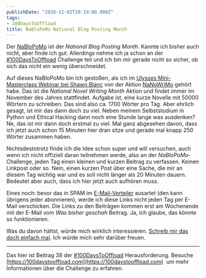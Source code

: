 ```yaml
---
publishDate: "2020-11-02T20:19:00.000Z"
tags:
- 100DaysToOffload
title: NaBloPoMo National Blog Posting Month
---
```


Der [NaBloPoMo](https://www.startupinstitute.com/blog/its-national-blog-posting-month) ist der *National Blog Posting Month*. Kannte ich bisher auch nicht, aber finde ich gut. Allerdings nehme ich ja schon an der [#100DaysToOffload](https://zn80.net/tag/100DaysToOffload) Challenge teil und ich bin mir gerade nicht so sicher, ob sich das nicht ein wenig überschneidet.

<!--more-->

Auf dieses NaBloPoMo bin ich gestoßen, als ich im [Ulysses Mini-Masterclass Webinar bei Shawn Blanc](https://thesweetsetup.com/ulysses-mini-masterclass-video-replay/) von der Aktion [NaNoWriMo](https://en.wikipedia.org/wiki/National_Novel_Writing_Month) gehört habe. Das ist die *National Novel Writing Month* Aktion und findet immer im November des Jahres stattfindet. Aufgabe ist, eine kurze Novelle mit 50000 Wörtern zu schreiben. Das sind also ca. 1700 Wörter pro Tag. Aber ehrlich gesagt, ist mir das dann doch zu viel. Neben meinem Selbststudium in Python und Ethical Hacking dann noch eine Stunde lange was ausdenken? Ne, das ist mir dann doch erstmal zu viel. Mal ganz abgesehen davon, dass ich jetzt auch schon 15 Minuten hier dran sitze und gerade mal knapp 250 Wörter zusammen haben.

Nichtsdestotrotz finde ich die Idee schon super und will versuchen, auch wenn ich nicht offiziell daran teilnehmen werde, also an der *NaBloPoMo*-Challenge, jeden Tag einen kleinen und kurzen Beitrag zu verfassen. Keinen Linkpost oder so. Nein, einen kurzen Post über eine Sache, die mir an diesem Tag wichtig war und es soll nicht länger als 20 Minuten dauern. Bedeutet aber auch, dass ich hier jetzt auch aufhören muss.

Eines noch: bevor das in SPAM im [E-Mail-Verteiler](https://tinyletter.com/zn80net) ausartet (den kann übrigens jeder abonnieren), werde ich diese Links nicht jeden Tag per E-Mail verschicken. Die Links zu den Beiträgen kommen erst am Wochenende mit der E-Mail vom *Was bisher geschah* Beitrag. Ja, ich glaube, das könnte so funktionieren.

Was du davon hältst, würde mich wirklich interessieren. [Schreib mir das doch einfach mal](/contact). Ich würde mich sehr darüber freuen.

---

Das hier ist Beitrag 38 der [#100DaysToOffload](https://blog.zn80.net/tag:100DaysToOffload) Herausforderung. Besuche [https://100daystooffload.com](https://100daystooffload.com)  um mehr Informationen über die Challenge zu erfahren.
